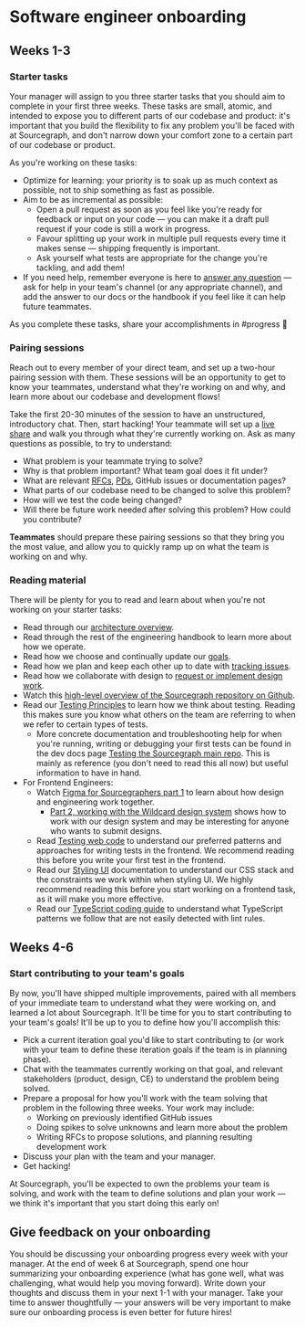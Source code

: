 # Software engineer onboarding

## Weeks 1-3

### Starter tasks

Your manager will assign to you three starter tasks that you should aim to complete in your first three weeks. These tasks are small, atomic, and intended to expose you to different parts of our codebase and product: it's important that you build the flexibility to fix any problem you'll be faced with at Sourcegraph, and don't narrow down your comfort zone to a certain part of our codebase or product.

As you're working on these tasks:

- Optimize for learning: your priority is to soak up as much context as possible, not to ship something as fast as possible.
- Aim to be as incremental as possible:
  - Open a pull request as soon as you feel like you're ready for feedback or input on your code — you can make it a draft pull request if your code is still a work in progress.
  - Favour splitting up your work in multiple pull requests every time it makes sense — shipping frequently is important.
  - Ask yourself what tests are appropriate for the change you're tackling, and add them!
- If you need help, remember everyone is here to [answer any question](../../people-ops/onboarding/index.md#everyone-is-here-to-support-you-as-you-onboard) — ask for help in your team's channel (or any appropriate channel), and add the answer to our docs or the handbook if you feel like it can help future teammates.

As you complete these tasks, share your accomplishments in #progress 🙂

### Pairing sessions

Reach out to every member of your direct team, and set up a two-hour pairing session with them. These sessions will be an opportunity to get to know your teammates, understand what they're working on and why, and learn more about our codebase and development flows!

Take the first 20-30 minutes of the session to have an unstructured, introductory chat. Then, start hacking! Your teammate will set up a [live share](https://visualstudio.microsoft.com/services/live-share/) and walk you through what they're currently working on. Ask as many questions as possible, to try to understand:

- What problem is your teammate trying to solve?
- Why is that problem important? What team goal does it fit under?
- What are relevant [RFCs](https://about.sourcegraph.com/handbook/communication/rfcs), [PDs](https://about.sourcegraph.com/handbook/product/product_documents), GitHub issues or documentation pages?
- What parts of our codebase need to be changed to solve this problem?
- How will we test the code being changed?
- Will there be future work needed after solving this problem? How could you contribute?

**Teammates** should prepare these pairing sessions so that they bring you the most value, and allow you to quickly ramp up on what the team is working on and why.

### Reading material

There will be plenty for you to read and learn about when you're not working on your starter tasks:

- Read through our [architecture overview](https://docs.sourcegraph.com/dev/background-information/architecture).
- Read through the rest of the engineering handbook to learn more about how we operate.
- Read how we choose and continually update our [goals](../../../company/goals/index.md).
- Read how we plan and keep each other up to date with [tracking issues](../tracking_issues.md).
- Read how we collaborate with design to [request or implement design work](../../product/design/index.md#working-with-design-requesting-design-work).
- Watch this [high-level overview of the Sourcegraph repository on Github](https://drive.google.com/file/d/1Godo2cFIIEBfKg23SOygta1cbSccpICE/view?usp=sharing).
- Read our [Testing Principles](https://docs.sourcegraph.com/dev/background-information/testing_principles) to learn how we think about testing. Reading this makes sure you know what others on the team are referring to when we refer to certain types of tests.
  - More concrete documentation and troubleshooting help for when you're running, writing or debugging your first tests can be found in the dev docs page [Testing the Sourcegraph main repo](https://docs.sourcegraph.com/dev/how-to/testing). This is mainly as reference (you don't need to read this all now) but useful information to have in hand.
- For Frontend Engineers:
  - Watch [Figma for Sourcegraphers part 1](https://drive.google.com/file/d/1zzUKDJN5XUwvKF8LfKZqQb7gK9NpK1Wx/view?usp=sharing) to learn about how design and engineering work together.
    - [Part 2, working with the Wildcard design system](https://drive.google.com/file/d/1kfT3PVvTag_e0RXLAt6nndf6fS2n1Slv/view?usp=sharing) shows how to work with our design system and may be interesting for anyone who wants to submit designs.
  - Read [Testing web code](https://docs.sourcegraph.com/dev/background-information/testing_web_code) to understand our preferred patterns and approaches for writing tests in the frontend. We recommend reading this before you write your first test in the frontend.
  - Read our [Styling UI](https://docs.sourcegraph.com/dev/background-information/web/styling) documentation to understand our CSS stack and the constraints we work within when styling UI. We highly recommend reading this before you start working on a frontend task, as it will make you more effective.
  - Read our [TypeScript coding guide](https://docs.sourcegraph.com/dev/background-information/languages/typescript#typescript-programming-patterns) to  understand what TypeScript patterns we follow that are not easily detected with lint rules.


## Weeks 4-6

### Start contributing to your team's goals

By now, you'll have shipped multiple improvements, paired with all members of your immediate team to understand what they were working on, and learned a lot about Sourcegraph. It'll be time for you to start contributing to your team's goals! It'll be up to you to define how you'll accomplish this:

- Pick a current iteration goal you'd like to start contributing to (or work with your team to define these iteration goals if the team is in planning phase).
- Chat with the teammates currently working on that goal, and relevant stakeholders (product, design, CE) to understand the problem being solved.
- Prepare a proposal for how you'll work with the team solving that problem in the following three weeks. Your work may include:
  - Working on previously identified GitHub issues
  - Doing spikes to solve unknowns and learn more about the problem
  - Writing RFCs to propose solutions, and planning resulting development work
- Discuss your plan with the team and your manager.
- Get hacking!

At Sourcegraph, you'll be expected to own the problems your team is solving, and work with the team to define solutions and plan your work — we think it's important that you start doing this early on!

## Give feedback on your onboarding

You should be discussing your onboarding progress every week with your manager. At the end of week 6 at Sourcegraph, spend one hour summarizing your onboarding experience (what has gone well, what was challenging, what would help you moving forward). Write down your thoughts and discuss them in your next 1-1 with your manager. Take your time to answer thoughtfully — your answers will be very important to make sure our onboarding process is even better for future hires!
